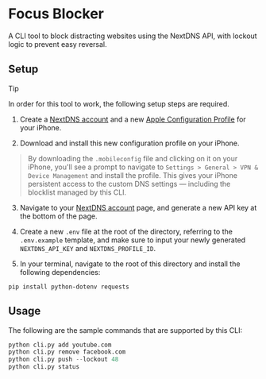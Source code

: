 # Focus Blocker

A CLI tool to block distracting websites using the NextDNS API, with lockout logic to prevent easy reversal.

## Setup

> [!TIP]
> In order for this tool to work, the following setup steps are required.

1. Create a [NextDNS account](https://my.nextdns.io/) and a new [Apple Configuration Profile](apple.nextdns.io) for your iPhone.

2. Download and install this new configuration profile on your iPhone.

> By downloading the `.mobileconfig` file and clicking on it on your iPhone, you'll see a prompt to navigate to `Settings > General > VPN & Device Management` and install the profile. This gives your iPhone persistent access to the custom DNS settings — including the blocklist managed by this CLI.

3. Navigate to your [NextDNS account](https://my.nextdns.io/account) page, and generate a new API key at the bottom of the page.

4. Create a new `.env` file at the root of the directory, referring to the `.env.example` template, and make sure to input your newly generated `NEXTDNS_API_KEY` and `NEXTDNS_PROFILE_ID`.

5. In your terminal, navigate to the root of this directory and install the following dependencies:

```pip install python-dotenv requests```

## Usage

The following are the sample commands that are supported by this CLI:

```py
python cli.py add youtube.com
python cli.py remove facebook.com
python cli.py push --lockout 48
python cli.py status
```
